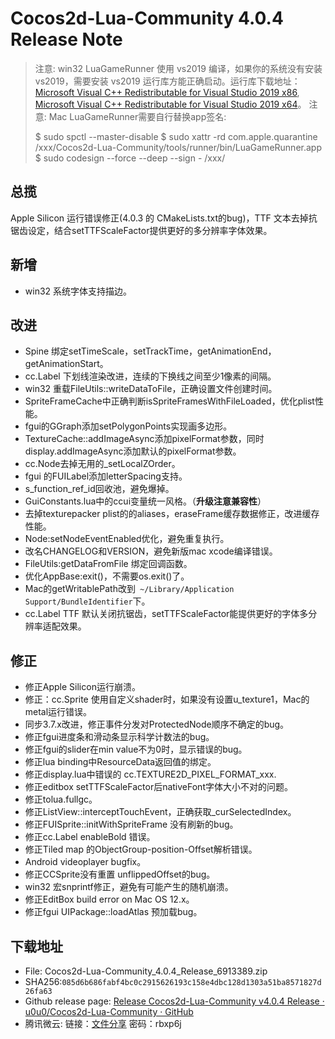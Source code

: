 # Cocos2d-Lua-Community 4.0.4 Release Note

> 注意: win32 LuaGameRunner 使用 vs2019 编译，如果你的系统没有安装 vs2019，需要安装 vs2019 运行库方能正确启动。运行库下载地址：[Microsoft Visual C++ Redistributable for Visual Studio 2019 x86](https://aka.ms/vs/16/release/VC_redist.x86.exe), [Microsoft Visual C++ Redistributable for Visual Studio 2019 x64](https://aka.ms/vs/16/release/VC_redist.x64.exe)。
> 注意: Mac LuaGameRunner需要自行替换app签名:
>
>	$ sudo spctl --master-disable
>	$ sudo xattr -rd com.apple.quarantine /xxx/Cocos2d-Lua-Community/tools/runner/bin/LuaGameRunner.app
>	$ sudo codesign --force --deep --sign - /xxx/

## 总揽

Apple Silicon 运行错误修正(4.0.3 的 CMakeLists.txt的bug)，TTF 文本去掉抗锯齿设定，结合setTTFScaleFactor提供更好的多分辨率字体效果。

## 新增

* win32 系统字体支持描边。

## 改进

* Spine 绑定setTimeScale，setTrackTime，getAnimationEnd，getAnimationStart。
* cc.Label 下划线渲染改进，连续的下换线之间至少1像素的间隔。
* win32 重载FileUtils::writeDataToFile，正确设置文件创建时间。
* SpriteFrameCache中正确判断isSpriteFramesWithFileLoaded，优化plist性能。
* fgui的GGraph添加setPolygonPoints实现画多边形。
* TextureCache::addImageAsync添加pixelFormat参数，同时display.addImageAsync添加默认的pixelFormat参数。
* cc.Node去掉无用的_setLocalZOrder。
* fgui 的FUILabel添加letterSpacing支持。
* s_function_ref_id回收池，避免爆掉。
* GuiConstants.lua中的ccui变量统一风格。（**升级注意兼容性**）
* 去掉texturepacker plist的的aliases，eraseFrame缓存数据修正，改进缓存性能。
* Node:setNodeEventEnabled优化，避免重复执行。
* 改名CHANGELOG和VERSION，避免新版mac xcode编译错误。
* FileUtils:getDataFromFile 绑定回调函数。
* 优化AppBase:exit()，不需要os.exit()了。
* Mac的getWritablePath改到` ~/Library/Application Support/BundleIdentifier`下。
* cc.Label TTF 默认关闭抗锯齿，setTTFScaleFactor能提供更好的字体多分辨率适配效果。

## 修正

* 修正Apple Silicon运行崩溃。
* 修正：cc.Sprite 使用自定义shader时，如果没有设置u_texture1，Mac的metal运行错误。
* 同步3.7.x改进，修正事件分发对ProtectedNode顺序不确定的bug。
* 修正fgui进度条和滑动条显示科学计数法的bug。
* 修正fgui的slider在min value不为0时，显示错误的bug。
* 修正lua binding中ResourceData返回值的绑定。
* 修正display.lua中错误的 cc.TEXTURE2D_PIXEL_FORMAT_xxx.
* 修正editbox setTTFScaleFactor后nativeFont字体大小不对的问题。
* 修正tolua.fullgc。
* 修正ListView::interceptTouchEvent，正确获取_curSelectedIndex。
* 修正FUISprite::initWithSpriteFrame 没有刷新的bug。
* 修正cc.Label enableBold 错误。
* 修正Tiled map 的ObjectGroup-position-Offset解析错误。
* Android videoplayer bugfix。
* 修正CCSprite没有重置 unflippedOffset的bug。
* win32 宏snprintf修正，避免有可能产生的随机崩溃。
* 修正EditBox build error on Mac OS 12.x。
* 修正fgui UIPackage::loadAtlas 预加载bug。

## 下载地址

* File: Cocos2d-Lua-Community_4.0.4_Release_6913389.zip
* SHA256:`085d6b686fabf4bc0c2915626193c158e4dbc128d1303a51ba8571827d26fa63`
* Github release page: [Release Cocos2d-Lua-Community v4.0.4 Release · u0u0/Cocos2d-Lua-Community · GitHub](https://github.com/u0u0/Cocos2d-Lua-Community/releases/tag/4.0.4_Release)
* 腾讯微云: 链接：[文件分享](https://share.weiyun.com/rw7cK4PB) 密码：rbxp6j

